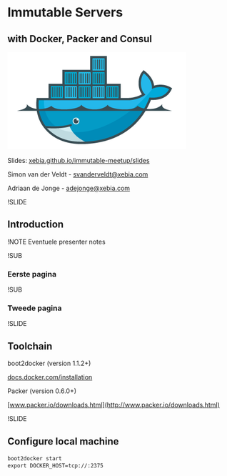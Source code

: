 # Immutable Servers
## with Docker, Packer and Consul

![Docker logo](img/docker-logo-no-text.png)

Slides: [xebia.github.io/immutable-meetup/slides](http://xebia.github.io/immutable-meetup/slides/)

Simon van der Veldt - [svanderveldt@xebia.com](mailto:svanderveldt@xebia.com)

Adriaan de Jonge - [adejonge@xebia.com](mailto:adejonge@xebia.com)


!SLIDE
## Introduction


!NOTE
Eventuele presenter notes


!SUB
### Eerste pagina


!SUB
### Tweede pagina


!SLIDE
## Toolchain

boot2docker (version 1.1.2+)

[docs.docker.com/installation](http://docs.docker.com/installation/)

Packer (version 0.6.0+)

[www.packer.io/downloads.html](http://www.packer.io/downloads.html)

!SLIDE
## Configure local machine
```
boot2docker start
export DOCKER_HOST=tcp://:2375
```
